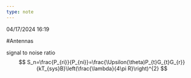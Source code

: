 ```yaml
---
type: note
---
```

04/17/2024 16:19

  #Antennas 


signal to noise ratio
$$
S_n=\frac{P_{ri}}{P_{ni}}=\frac{\Upsilon(\theta)P_{t}G_{t}G_{r}}{kT_{sys}B}\left(\frac{\lambda}{4\pi R}\right)^{2}
$$
